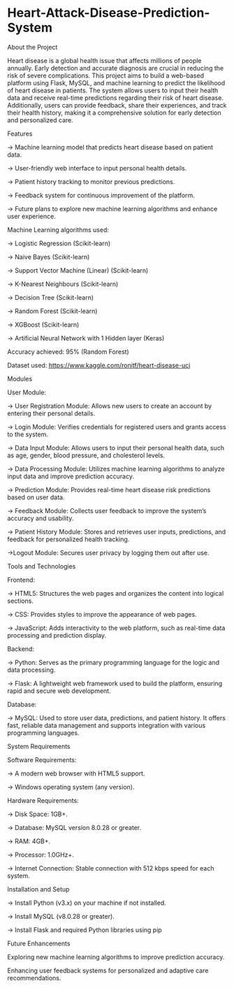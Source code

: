 # Heart-Attack-Disease-Prediction-System

About the Project

Heart disease is a global health issue that affects millions of people annually. Early detection and accurate diagnosis are crucial in reducing the risk of severe complications. This project aims to build a web-based platform using Flask, MySQL, and machine learning to predict the likelihood of heart disease in patients. The system allows users to input their health data and receive real-time predictions regarding their risk of heart disease. Additionally, users can provide feedback, share their experiences, and track their health history, making it a comprehensive solution for early detection and personalized care.



Features

-> Machine learning model that predicts heart disease based on patient data.

-> User-friendly web interface to input personal health details.

-> Patient history tracking to monitor previous predictions.

-> Feedback system for continuous improvement of the platform.

-> Future plans to explore new machine learning algorithms and enhance user experience.



Machine Learning algorithms used:

-> Logistic Regression (Scikit-learn)

-> Naive Bayes (Scikit-learn)

-> Support Vector Machine (Linear) (Scikit-learn)

-> K-Nearest Neighbours (Scikit-learn)

-> Decision Tree (Scikit-learn)

-> Random Forest (Scikit-learn)

-> XGBoost (Scikit-learn)

-> Artificial Neural Network with 1 Hidden layer (Keras)

Accuracy achieved: 95% (Random Forest)



Dataset used: https://www.kaggle.com/ronitf/heart-disease-uci



Modules

User Module:

-> User Registration Module: Allows new users to create an account by entering their personal details.

-> Login Module: Verifies credentials for registered users and grants access to the system.

-> Data Input Module: Allows users to input their personal health data, such as age, gender, blood pressure, and cholesterol levels.

-> Data Processing Module: Utilizes machine learning algorithms to analyze input data and improve prediction accuracy.

-> Prediction Module: Provides real-time heart disease risk predictions based on user data.

-> Feedback Module: Collects user feedback to improve the system’s accuracy and usability.

-> Patient History Module: Stores and retrieves user inputs, predictions, and feedback for personalized health tracking.

->Logout Module: Secures user privacy by logging them out after use.



Tools and Technologies

Frontend:

-> HTML5: Structures the web pages and organizes the content into logical sections.

-> CSS: Provides styles to improve the appearance of web pages.

-> JavaScript: Adds interactivity to the web platform, such as real-time data processing and prediction display.

Backend:

-> Python: Serves as the primary programming language for the logic and data processing.

-> Flask: A lightweight web framework used to build the platform, ensuring rapid and secure web development.

Database:

-> MySQL: Used to store user data, predictions, and patient history. It offers fast, reliable data management and supports integration with various programming languages.



System Requirements

Software Requirements:

-> A modern web browser with HTML5 support.

-> Windows operating system (any version).

Hardware Requirements:

-> Disk Space: 1GB+.

-> Database: MySQL version 8.0.28 or greater.

-> RAM: 4GB+.

-> Processor: 1.0GHz+.

-> Internet Connection: Stable connection with 512 kbps speed for each system.



Installation and Setup

-> Install Python (v3.x) on your machine if not installed.

-> Install MySQL (v8.0.28 or greater).

-> Install Flask and required Python libraries using pip



Future Enhancements

Exploring new machine learning algorithms to improve prediction accuracy.

Enhancing user feedback systems for personalized and adaptive care recommendations.
